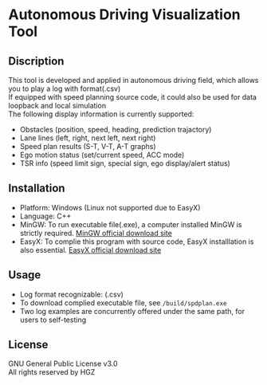 # Autonomous Driving Visualization Tool
## Discription
This tool is developed and applied in autonomous driving field, which allows you to play a log with format(.csv)   
If equipped with speed planning source code, it could also be used for data loopback and local simulation  
The following display information is currently supported:
- Obstacles (position, speed, heading, prediction trajactory)
- Lane lines (left, right, next left, next right)
- Speed plan results (S-T, V-T, A-T graphs)
- Ego motion status (set/current speed, ACC mode)
- TSR info (speed limit sign, special sign, ego display/alert status)
## Installation 
* Platform: Windows (Linux not supported due to EasyX)
* Language: C++
* MinGW: To run executable file(.exe), a computer installed MinGW is strictly required. [MinGW official download site](https://github.com/niXman/mingw-builds-binaries/releases/tag/13.2.0-rt_v11-rev1)
* EasyX: To complie this program with source code, EasyX installlation is also essential. [EasyX official download site](https://codebus.cn/bestans/easyx-for-mingw)
## Usage
- Log format recognizable: (.csv)  
- To download complied executable file, see 
` /build/spdplan.exe  `
- Two log examples are concurrently offered under the same path, for users to self-testing
## License 
GNU General Public License v3.0  
All rights reserved by HGZ
